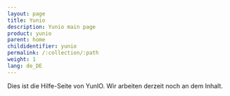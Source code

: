 ```yaml
---
layout: page
title: Yunio
description: Yunio main page
product: yunio
parent: home
childidentifier: yunio
permalink: /:collection/:path
weight: 1
lang: de_DE
---
```


Dies ist die Hilfe-Seite von YunIO.
Wir arbeiten derzeit noch an dem Inhalt.